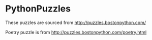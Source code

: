 # PythonPuzzles
These puzzles are sourced from http://puzzles.bostonpython.com/

Poetry puzzle is from http://puzzles.bostonpython.com/poetry.html
